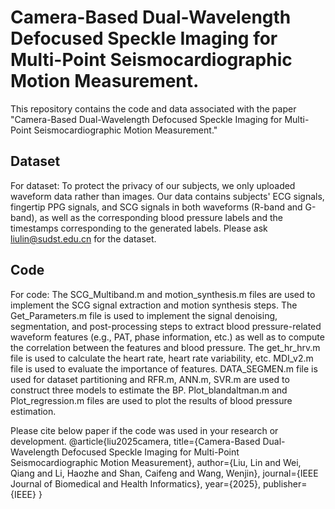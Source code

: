# Camera-Based Dual-Wavelength Defocused Speckle Imaging for Multi-Point Seismocardiographic Motion Measurement.
This repository contains the code and data associated with the paper "Camera-Based Dual-Wavelength Defocused Speckle Imaging for Multi-Point Seismocardiographic Motion Measurement."

## Dataset
For dataset: To protect the privacy of our subjects, we only uploaded waveform data rather than images. Our data contains subjects' ECG signals, fingertip PPG signals, and SCG signals in both waveforms (R-band and G-band), as well as the corresponding blood pressure labels and the timestamps corresponding to the generated labels. Please ask liulin@sudst.edu.cn for the dataset.

## Code
For code: The SCG_Multiband.m and motion_synthesis.m files are used to implement the SCG signal extraction and motion synthesis steps.
The Get_Parameters.m file is used to implement the signal denoising, segmentation, and post-processing steps to extract blood pressure-related waveform features (e.g., PAT, phase information, etc.) as well as to compute the correlation between the features and blood pressure. 
The get_hr_hrv.m file is used to calculate the heart rate, heart rate variability, etc. MDI_v2.m file is used to evaluate the importance of features. DATA_SEGMEN.m file is used for dataset partitioning and RFR.m, ANN.m, SVR.m are used to construct three models to estimate the BP. 
Plot_blandaltman.m and Plot_regression.m files are used to plot the results of blood pressure estimation.

Please cite below paper if the code was used in your research or development.
@article{liu2025camera,
  title={Camera-Based Dual-Wavelength Defocused Speckle Imaging for Multi-Point Seismocardiographic Motion Measurement},
  author={Liu, Lin and Wei, Qiang and Li, Haozhe and Shan, Caifeng and Wang, Wenjin},
  journal={IEEE Journal of Biomedical and Health Informatics},
  year={2025},
  publisher={IEEE}
}
 
